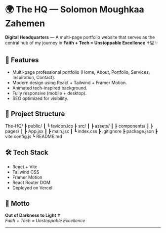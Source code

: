# 🌍 The HQ — Solomon Moughkaa Zahemen

**Digital Headquarters** — A multi-page portfolio website that serves as the central hub of my journey in **Faith + Tech = Unstoppable Excellence** ✝️💻✨

## 🚀 Features
- Multi-page professional portfolio (Home, About, Portfolio, Services, Inspiration, Contact).
- Modern design using React + Tailwind + Framer Motion.
- Animated tech-inspired background.
- Fully responsive (mobile + desktop).
- SEO optimized for visibility.

## 📂 Project Structure

The-HQ/ ┣ public/ ┃ ┗ favicon.ico ┣ src/ ┃ ┣ assets/ ┃ ┣ components/ ┃ ┣ pages/ ┃ ┣ App.jsx ┃ ┣ main.jsx ┃ ┗ index.css ┣ .gitignore ┣ package.json ┣ vite.config.js ┗ README.md

## 🛠️ Tech Stack
- React + Vite
- Tailwind CSS
- Framer Motion
- React Router DOM
- Deployed on Vercel

## 📜 Motto
**Out of Darkness to Light ✝️**  
*Faith + Tech = Unstoppable Excellence*  

---

